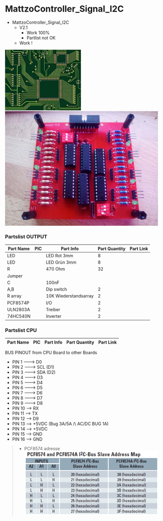 # MattzoController_Signal_I2C
+ MattzoController_Signal_I2C
	+ V2.1
		* Work 100%
		* Partlist not OK
	+ Work !
<img src="https://github.com/Backkevin/My_LEGO_Project/blob/master/MattzoController_Signal_I2C/IMAGE/CPU3.jpg">
<img src="https://github.com/Backkevin/My_LEGO_Project/blob/master/MattzoController_Signal_I2C/IMAGE/OUTPUT2.jpg">

### Partslist OUTPUT
                    
  Part Name   |      PIC      |   Part Info            | Part Quantity |   Part Link 
------------- | ------------- | ---------------------- | ------------- | -------------
LED           |               | LED Rot 3mm            | 8             |
LED           |               | LED Grün 3mm           | 8             |
R             |               | 470 Ohm                | 32            |
Jumper        |               |                        |               |
C             |               | 100nF                  |               |
A,B           |               | Dip switch             | 2             |
R array       |               | 10K Wiederstandsarray  | 2             |
PCF8574P      |               | I/O                    | 2             |
ULN2803A      |               | Treiber                | 2             |
74HC540N      |               | Inverter               | 2             |
 

### Partslist CPU
                    
  Part Name   |      PIC      |   Part Info            | Part Quantity |   Part Link 
------------- | ------------- | ---------------------- | ------------- | -------------


 BUS PINOUT from CPU Board to other Boards
+ PIN 1 ---> D0
+ PIN 2 ---> SCL (D1)
+ PIN 3 ---> SDA (D2)
+ PIN 4 ---> D3
+ PIN 5 ---> D4
+ PIN 6 ---> D5
+ PIN 7 ---> D6
+ PIN 8 ---> D7
+ PIN 9 ---> D8
+ PIN 10 --> RX
+ PIN 11 --> TX
+ PIN 12 --> D9
+ PIN 13 --> +5VDC (Bug 3A/5A /\ AC/DC BUG 1A)
+ PIN 14 --> +5VDC
+ PIN 15 --> GND
+ PIN 16 --> GND

>+ PCF8574 adresse
>![](https://github.com/Backkevin/My_LEGO_Project/blob/master/MattzoController_Signal_I2C/IMAGE/PCF8574%20address%20map.png)
